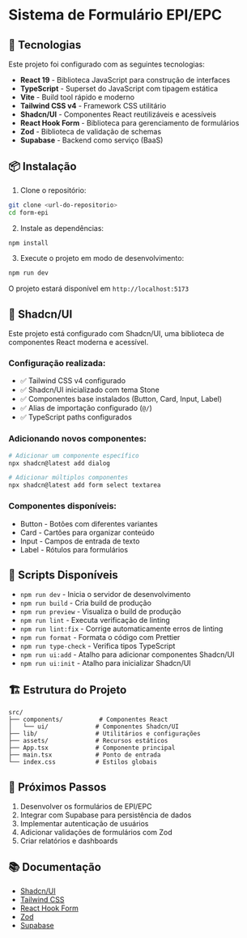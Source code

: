 # Sistema de Formulário EPI/EPC

## 🚀 Tecnologias

Este projeto foi configurado com as seguintes tecnologias:

- **React 19** - Biblioteca JavaScript para construção de interfaces
- **TypeScript** - Superset do JavaScript com tipagem estática
- **Vite** - Build tool rápido e moderno
- **Tailwind CSS v4** - Framework CSS utilitário
- **Shadcn/UI** - Componentes React reutilizáveis e acessíveis
- **React Hook Form** - Biblioteca para gerenciamento de formulários
- **Zod** - Biblioteca de validação de schemas
- **Supabase** - Backend como serviço (BaaS)

## 📦 Instalação

1. Clone o repositório:
```bash
git clone <url-do-repositorio>
cd form-epi
```

2. Instale as dependências:
```bash
npm install
```

3. Execute o projeto em modo de desenvolvimento:
```bash
npm run dev
```

O projeto estará disponível em `http://localhost:5173`

## 🎨 Shadcn/UI

Este projeto está configurado com Shadcn/UI, uma biblioteca de componentes React moderna e acessível.

### Configuração realizada:

- ✅ Tailwind CSS v4 configurado
- ✅ Shadcn/UI inicializado com tema Stone
- ✅ Componentes base instalados (Button, Card, Input, Label)
- ✅ Alias de importação configurado (`@/`)
- ✅ TypeScript paths configurados

### Adicionando novos componentes:

```bash
# Adicionar um componente específico
npx shadcn@latest add dialog

# Adicionar múltiplos componentes
npx shadcn@latest add form select textarea
```

### Componentes disponíveis:

- Button - Botões com diferentes variantes
- Card - Cartões para organizar conteúdo
- Input - Campos de entrada de texto
- Label - Rótulos para formulários

## 📝 Scripts Disponíveis

- `npm run dev` - Inicia o servidor de desenvolvimento
- `npm run build` - Cria build de produção
- `npm run preview` - Visualiza o build de produção
- `npm run lint` - Executa verificação de linting
- `npm run lint:fix` - Corrige automaticamente erros de linting
- `npm run format` - Formata o código com Prettier
- `npm run type-check` - Verifica tipos TypeScript
- `npm run ui:add` - Atalho para adicionar componentes Shadcn/UI
- `npm run ui:init` - Atalho para inicializar Shadcn/UI

## 🏗️ Estrutura do Projeto

```
src/
├── components/          # Componentes React
│   └── ui/             # Componentes Shadcn/UI
├── lib/                # Utilitários e configurações
├── assets/             # Recursos estáticos
├── App.tsx             # Componente principal
├── main.tsx            # Ponto de entrada
└── index.css           # Estilos globais
```

## 🎯 Próximos Passos

1. Desenvolver os formulários de EPI/EPC
2. Integrar com Supabase para persistência de dados
3. Implementar autenticação de usuários
4. Adicionar validações de formulários com Zod
5. Criar relatórios e dashboards

## 📚 Documentação

- [Shadcn/UI](https://ui.shadcn.com/)
- [Tailwind CSS](https://tailwindcss.com/)
- [React Hook Form](https://react-hook-form.com/)
- [Zod](https://zod.dev/)
- [Supabase](https://supabase.com/docs)
